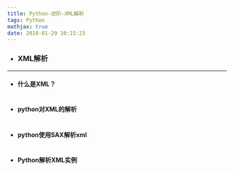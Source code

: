 ```yaml
---
title: Python-进阶-XML解析
tags: Python
mathjax: true
date: 2018-01-29 10:15:23
---
```

- ### XML解析

---
- #### 什么是XML？
~~~

~~~
- #### python对XML的解析 
~~~

~~~
- #### python使用SAX解析xml                                     
~~~

~~~
- #### Python解析XML实例
~~~

~~~
